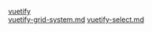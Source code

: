 [vuetify](https://nuxtjs.org/docs/2.x/get-started/routing)<br>
[vuetify-grid-system.md](https://github.com/EricTarantino/nuxt-application/blob/socket.io/doc/vuetify-grid-system.md)
[vuetify-select.md](https://github.com/EricTarantino/nuxt-application/blob/socket.io/doc/vuetify-selects.md)